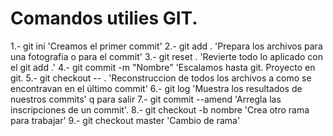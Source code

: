 # Comandos utilies GIT.

1.- git ini                 'Creamos el primer commit'
2.- git add .               'Prepara los archivos para una fotografia o para el commit'
3.- git reset .             'Revierte todo lo aplicado con el git add .'
4.- git commit -m "Nombre"  'Escalamos hasta git. Proyecto en git.
5.- git checkout -- .       'Reconstruccion de todos los archivos a como se encontravan en el último commit'
6.- git log                 'Muestra los resultados de nuestros commits' q para salir
7.- git commit --amend      'Arregla las inscripciones de un commit'.
8.- git checkout -b nombre  'Crea otro rama para trabajar'
9.- git checkout master     'Cambio de rama'
